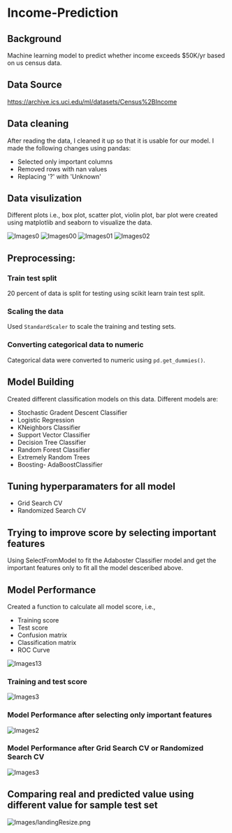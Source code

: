# Income-Prediction

## Background
Machine learning model  to predict whether income exceeds $50K/yr based on us census data.


## Data Source
https://archive.ics.uci.edu/ml/datasets/Census%2BIncome


## Data cleaning
After reading the data, I cleaned it up so that it is usable for our model. I made the following changes using pandas:

* Selected only important columns
* Removed rows with nan values
* Replacing '?' with 'Unknown'

## Data visulization
Different plots i.e., box plot, scatter plot, violin plot, bar plot were created using matplotlib and seaborn to visualize the data.  

![Images0](figures/corr.png)
![Images00](figures/vio.png)
![Images01](figures/bar.png)
![Images02](figures/box.png)

## Preprocessing: 
### Train test split
20 percent of data is split for testing using scikit learn train test split.
### Scaling the data
Used `StandardScaler` to scale the training and testing sets. 
### Converting categorical data to numeric
Categorical data were converted to numeric  using `pd.get_dummies()`.


## Model Building
Created different classification models on this data. Different models are:
* Stochastic Gradent Descent Classifier
* Logistic Regression
* KNeighbors Classifier
* Support Vector Classifier
* Decision Tree Classifier
* Random Forest Classifier
* Extremely Random Trees
* Boosting- AdaBoostClassifier


## Tuning hyperparamaters for all model
* Grid Search CV
* Randomized Search CV

## Trying to improve score by selecting important features 
Using SelectFromModel to fit the Adaboster Classifier model and get the important features only to fit all the model desceribed above.

## Model Performance
Created a function to calculate all model score, i.e.,
* Training score
* Test score
* Confusion matrix
* Classification matrix
* ROC Curve

![Images13](figures/fun.png)

### Training and test score
![Images3](figures/per1.png)

### Model Performance after selecting only important features
![Images2](figures/per2.png)

### Model Performance after Grid Search CV or Randomized Search CV

![Images3](figures/per3.png)

## Comparing real and predicted value using different value for sample test set
![Images/landingResize.png](figures/com.png)

